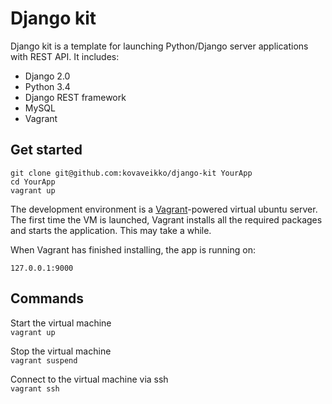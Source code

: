 # Django kit
Django kit is a template for launching Python/Django server 
applications with REST API. It includes:

- Django 2.0
- Python 3.4
- Django REST framework
- MySQL
- Vagrant

## Get started
``` 
git clone git@github.com:kovaveikko/django-kit YourApp
cd YourApp
vagrant up
```

The development environment is a <a href=https://www.vagrantup.com/>Vagrant</a>-powered
virtual ubuntu server. The first time the VM is launched, Vagrant installs
all the required packages and starts the application. This may take a while.

When Vagrant has finished installing, the app is running on:
``` 
127.0.0.1:9000
```  
 

## Commands
Start the virtual machine <br>
`vagrant up`

Stop the virtual machine <br>
`vagrant suspend`

Connect to the virtual machine via ssh <br>
`vagrant ssh`
